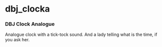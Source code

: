 # dbj_clocka
### DBJ Clock Analogue

Analogue clock with a tick-tock sound. And a lady telling what is the time, if you ask her.
